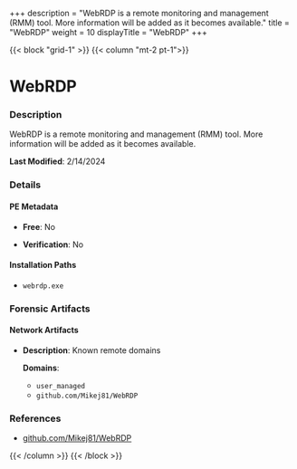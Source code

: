 +++
description = "WebRDP is a remote monitoring and management (RMM) tool. More information will be added as it becomes available."
title = "WebRDP"
weight = 10
displayTitle = "WebRDP"
+++


{{< block "grid-1" >}}
{{< column "mt-2 pt-1">}}

# WebRDP


### Description

WebRDP is a remote monitoring and management (RMM) tool. More information will be added as it becomes available.



**Last Modified**: 2/14/2024

### Details


#### PE Metadata


- **Free**: No

- **Verification**: No




#### Installation Paths
- `webrdp.exe`

### Forensic Artifacts




#### Network Artifacts

- **Description**: Known remote domains

  **Domains**:
    - `user_managed`
    - `github.com/Mikej81/WebRDP`





### References
- [github.com/Mikej81/WebRDP](github.com/Mikej81/WebRDP)



{{< /column >}}
{{< /block >}}
